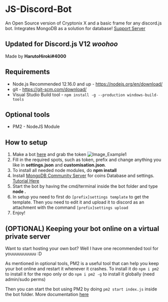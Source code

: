 # JS-Discord-Bot
An Open Source version of Cryptonix X and a basic frame for any discord.js bot. Integrates MongoDB as a solution for database!
[Support Server](https://discord.gg/sjtcnRb)
## Updated for Discord.js V12 *woohoo*

Made by **HarutoHiroki#4000**

## Requirements
- Node.js Recommended 12.16.0 and up - https://nodejs.org/en/download/
- git - https://git-scm.com/download/
- Visual Studio Build tool - `npm install -g --production windows-build-tools`

## Optional tools
- PM2 - NodeJS Module

## How to setup
1. Make a bot [here](https://discordapp.com/developers/applications/me) and grab the token
![Image_Example1](https://i.imgur.com/61akydu.png)<br>
2. Fill in the required spots, such as token, prefix and change anything you like in **settings.json** and **customisation.json**.<br>
3. To install all needed node modules, do **npm install**<br>
4. Install [MongoDB Community Server](https://www.mongodb.com/download-center/community) for coins Database and settings. [Tutorial Here](https://docs.mongodb.com/manual/tutorial/install-mongodb-on-windows/)<br>
5. Start the bot by having the cmd/terminal inside the bot folder and type **node .**<br>
6. In setup you need to first do `[prefix]settings template` to get the template. Then you need to edit it and upload it to discord as an attachment with the command `[prefix]settings upload`<br>
7. Enjoy!

## (OPTIONAL) Keeping your bot online on a virtual private server
Want to start hosting your own bot? Well I have one recommended tool for youuuuuuuuuu :D

As mentioned in optional tools, PM2 is a useful tool that can help you keep your bot online and restart it whenever it crashes. To install it do
`npm i pm2` to install it for the repo only or do `npm i pm2 -g` to install it globally (need admin/sudo perms)

Then you can start the bot using PM2 by doing `pm2 start index.js` inside the bot folder. More documentation [here](https://pm2.keymetrics.io/)
